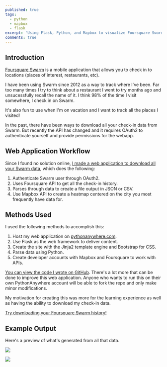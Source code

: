 ```yaml
---
published: true
tags:
  - python
  - mapbox
  - flask
excerpt: 'Using Flask, Python, and Mapbox to visualize Foursquare Swarm check-in data.'
comments: true
---
```

## Introduction
[Foursquare Swarm](https://www.swarmapp.com/) is a mobile application that allows you to check in to locations (places of interest, restaurants, etc).

I have been using Swarm since 2012 as a way to track where I've been. Far too many times I try to think about a restaurant I went to try months ago and unsucessfully recall the name of it. I think 98% of the time I visit somewhere, I check in on Swarm.

It's also fun to use when I'm on vacation and I want to track all the places I visited!

In the past, there have been ways to download all your check-in data from Swarm. But recently the API has changed and it requires OAuth2 to authenticate yourself and provide permissions for the webapp.

## Web Application Workflow
Since I found no solution online, [I made a web application to download all your Swarm data](https://dareneiri.pythonanywhere.com/), which does the following:
1. Authenticate Swarm user through OAuth2.
2. Uses Foursquare API to get all the check-in history.
3. Parses through data to create a file output in JSON or CSV.
4. Use Mapbox API to create a heatmap centered on the city you most frequently have data for.

## Methods Used
I used the following methods to accomplish this:
1. Host my web application on [pythonanywhere.com](https://www.pythonanywhere.com).
2. Use Flask as the web framework to deliver content.
3. Create the site with the Jinja2 template engine and Bootstrap for CSS.
4. Parse data using Python.
5. Create developer accounts with Mapbox and Foursquare to work with APIs.

[You can view the code I wrote on GitHub](https://github.com/dareneiri/unleash_foursquare). There's a lot more that can be done to improve this web application. Anyone who wants to run this on their own PythonAnywhere account will be able to fork the repo and only make minor modifications.

My motivation for creating this was more for the learning experience as well as having the ability to download my check-in data.

[Try downloading your Foursquare Swarm history!](https://dareneiri.pythonanywhere.com/)


## Example Output
Here's a preview of what's generated from all that data.



![]({{site.baseurl}}/images/preview.png)

![]({{site.baseurl}}/images/preview1.png)
